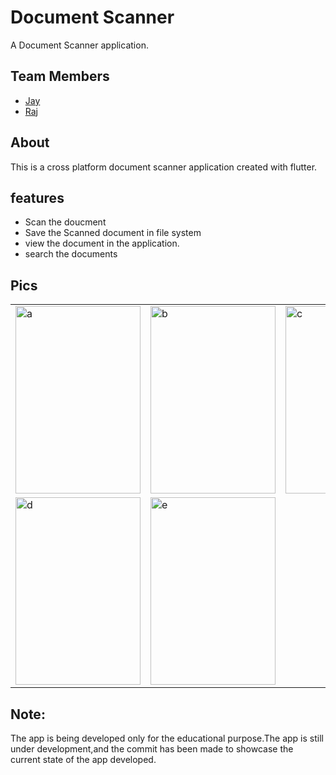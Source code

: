 # Document Scanner

A Document Scanner application.

## Team Members
  - [Jay](https://github.com/Jd-rathod)
  - [Raj](https://github.com/rajcurious)

## About
  This is a cross platform  document scanner application created with flutter.
  
## features
-  Scan the doucment
-  Save the Scanned document in file system
-  view the document in the application.
-  search the documents

## Pics
<table>
  <tr>
    <td><img src="https://github.com/rajcurious/DocumentScanner/blob/main/images/a.jpg" width="200" height="300" alt="a"/></td>
<td><img src="https://github.com/rajcurious/DocumentScanner/blob/main/images/b.jpg" width="200" height="300" alt="b"/></td>
<td><img src="https://github.com/rajcurious/DocumentScanner/blob/main/images/c.jpg" width="200" height="300" alt="c"/></td>
  </tr>
  <tr>
  <td><img src="https://github.com/rajcurious/DocumentScanner/blob/main/images/d.jpg" width="200" height="300" alt="d"/></td>
<td><img src="https://github.com/rajcurious/DocumentScanner/blob/main/images/e.jpg" width="200" height="300" alt="e"/></td>
  </tr>


</table>



## Note:
The app is being developed only for the educational purpose.The app is still under development,and the commit has been made to showcase the current state of the app developed.


